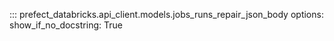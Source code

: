 ::: prefect_databricks.api_client.models.jobs_runs_repair_json_body
    options:
      show_if_no_docstring: True